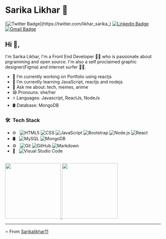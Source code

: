 # Sarika Likhar 🌝
[![Twitter Badge](https://img.shields.io/badge/-@SarikaLikhar-1ca0f1?style=flat-square&labelColor=1ca0f1&logo=twitter&logoColor=white&link=https://twitter.com/likhar_sarika_)](https://twitter.com/likhar_sarika_) [![Linkedin Badge](https://img.shields.io/badge/-sarikalikhar-blue?style=flat-square&logo=Linkedin&logoColor=white&link=https://www.linkedin.com/in/sarika-likhar-53ab86b3/)](https://www.linkedin.com/in/sarika-likhar-53ab86b3/)
[![Gmail Badge](https://img.shields.io/badge/-sarikalikhar2619@gmail.com-c14438?style=flat-square&logo=Gmail&logoColor=white&link=mailto:sarikalikhar2619@gmail.com)](mailto:sarikalikhar2619@gmail.com)

## Hi 👋, 
I'm Sarika Likhar, I'm a Front End Developer 👨‍💻 who is passionate about prgramming and open source. I'm also a self proclaimed graphic designer(Figma) and internet surfer 
🏄‍♂️. 

- 🔭 I’m currently working on Portfolio using reactjs
- 🌱 I’m currently learning JavaScript, reactjs and nodejs
- 💬 Ask me about: tech, memes, anime
- 😄 Pronouns: she/her
- ⚡ Languages: Javascript, ReactJs, NodeJs
- 🛢 Database: MongoDB


<h3> 🛠 &nbsp;Tech Stack</h3>

- 🌐 &nbsp;
  ![HTML5](https://img.shields.io/badge/-HTML5-333333?style=flat&logo=HTML5)
  ![CSS](https://img.shields.io/badge/-CSS-333333?style=flat&logo=CSS3&logoColor=1572B6)
  ![JavaScript](https://img.shields.io/badge/-JavaScript-333333?style=flat&logo=javascript)
  ![Bootstrap](https://img.shields.io/badge/-Bootstrap-333333?style=flat&logo=bootstrap&logoColor=563D7C)
  ![Node.js](https://img.shields.io/badge/-Node.js-333333?style=flat&logo=node.js)
  ![React](https://img.shields.io/badge/-React-333333?style=flat&logo=react)
- 🛢 &nbsp;
  ![MySQL](https://img.shields.io/badge/-MySQL-333333?style=flat&logo=mysql)
  ![MongoDB](https://img.shields.io/badge/-MongoDB-333333?style=flat&logo=mongodb)
- ⚙️ &nbsp;
  ![Git](https://img.shields.io/badge/-Git-333333?style=flat&logo=git)
  ![GitHub](https://img.shields.io/badge/-GitHub-333333?style=flat&logo=github)
  ![Markdown](https://img.shields.io/badge/-Markdown-333333?style=flat&logo=markdown)
- 🔧 &nbsp;
  ![Visual Studio Code](https://img.shields.io/badge/-Visual%20Studio%20Code-333333?style=flat&logo=visual-studio-code&logoColor=007ACC)
 
<br/>
<a href="https://github.com/Sarikalikhar11">
  <img height="180em" src="https://github-readme-stats.vercel.app/api?username=Sarikalikhar11&theme=buefy&show_icons=true" />
  <img height="180em" src="https://github-readme-stats.vercel.app/api/top-langs/?username=Sarikalikhar11&theme=buefy&layout=compact" />
</a>


---
⭐️ From [Sarikalikhar11](https://github.com/Sarikalikhar11)
